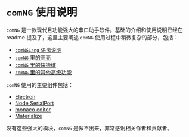 # `comNG` 使用说明

`comNG` 是一款现代且功能强大的串口助手软件。基础的介绍和使用说明已经在 readme 提及了，这里主要阐述 `comNG` 使用过程中稍微复杂的部分，包括：

- [`comNGLang` 语法说明](./comNGLang-Syntax.md)
- [`comNG` 里的高亮](./Highlights-in-comNG.md)
- [`comNG` 里的快捷键](./Shortcuts-in-comNG.md)
- [`comNG` 里的其他高级功能](./Other-Advances-in-comNG.md)

`comNG` 使用的主要组件包括：

- [Electron](https://www.electronjs.org/)
- [Node SerialPort](https://serialport.io/)
- [monaco editor](https://www.lihaoyi.com/post/BuildyourownCommandLinewithANSIescapecodes.html)
- [Materialize](https://materializecss.com/)

没有这些强大的模块，`comNG` 是做不出来，非常感谢相关作者和贡献者。
